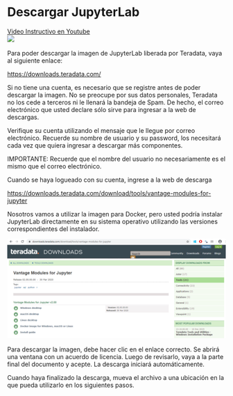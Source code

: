# Descargar JupyterLab

[Video Instructivo en Youtube](https://www.youtube.com/watch?v=0uiz73pFvqY)  
[![](http://img.youtube.com/vi/0uiz73pFvqY/0.jpg)](http://www.youtube.com/watch?v=0uiz73pFvqY "Descargar JupyterLab")

Para poder descargar la imagen de JupyterLab liberada por Teradata, vaya al siguiente enlace:

https://downloads.teradata.com/

Si no tiene una cuenta, es necesario que se registre antes de poder descargar la imagen. No se preocupe por sus datos personales, Teradata no los cede a terceros ni le llenará la bandeja de Spam. De hecho, el correo electrónico que usted declare sólo sirve para ingresar a la web de descargas.

Verifique su cuenta utilizando el mensaje que le llegue por correo electrónico. Recuerde su nombre de usuario y su password, los necesitará cada vez que quiera ingresar a descargar más componentes. 

IMPORTANTE: Recuerde que el nombre del usuario no necesariamente es el mismo que el correo electrónico.

Cuando se haya logueado con su cuenta, ingrese a la web de descarga

https://downloads.teradata.com/download/tools/vantage-modules-for-jupyter

Nosotros vamos a utilizar la imagen para Docker, pero usted podría instalar JupyterLab directamente en su sistema operativo utilizando las versiones correspondientes del instalador.

![Descarga_JupyterLab](images/Download_Jupyter.png)

Para descargar la imagen, debe hacer clic en el enlace correcto. Se abrirá una ventana con un acuerdo de licencia. Luego de revisarlo, vaya a la parte final del documento y acepte. La descarga iniciará automáticamente.

Cuando haya finalizado la descarga, mueva el archivo a una ubicación en la que pueda utilizarlo en los siguientes pasos.
